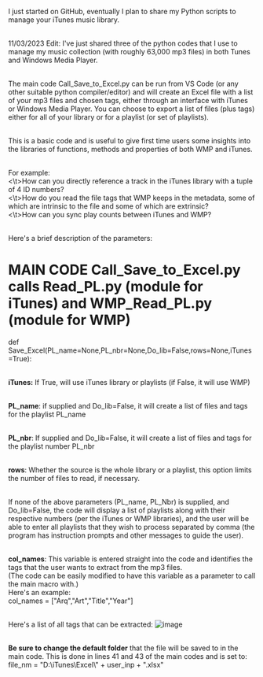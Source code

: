 I just started on GitHub, eventually I plan to share my Python scripts to manage your iTunes music library.

<br>11/03/2023 Edit: I've just shared three of the python codes that I use to manage my music collection (with 
roughly 63,000 mp3 files) in both Tunes and Windows Media Player.

<br>The main code Call_Save_to_Excel.py can be run from VS Code (or any other suitable python compiler/editor) and will
create an Excel file with a list of your mp3 files and chosen tags, either through an interface with iTunes or Windows Media Player.
You can choose to export a list of files (plus tags) either for all of your library or for a playlist (or set of playlists).

<br>This is a basic code and is useful to give first time users some insights into the libraries of functions, methods and
properties of both WMP and iTunes. 

<br>For example:
  <br><\t>How can you directly reference a track in the iTunes library with a tuple of 4 ID numbers?
  <br><\t>How do you read the file tags that WMP keeps in the metadata, some of which are intrinsic to the file and some of which are extrinsic?
  <br><\t>How can you sync play counts between iTunes and WMP?

<br>Here's a brief description of the parameters:

# MAIN CODE Call_Save_to_Excel.py calls Read_PL.py (module for iTunes) and WMP_Read_PL.py (module for WMP)

def Save_Excel(PL_name=None,PL_nbr=None,Do_lib=False,rows=None,iTunes=True):

<br>**iTunes:** If True, will use iTunes library or playlists (if False, it will use WMP)

<br>**PL_name**: if supplied and Do_lib=False, it will create a list of files and tags for the playlist PL_name

<br>**PL_nbr**: If supplied and Do_lib=False, it will create a list of files and tags for the playlist number PL_nbr

<br>**rows**: Whether the source is the whole library or a playlist, this option limits the number of files to read,
if necessary.

<br>If none of the above parameters (PL_name, PL_Nbr) is supplied, and Do_lib=False, the code will display a list of
playlists along with their respective numbers (per the iTunes or WMP libraries), and the user will be able to enter 
all playlists that they wish to process separated by comma (the program has instruction prompts and other messages to guide the user).

<br>**col_names**: This variable is entered straight into the code and identifies the tags that the user
wants to extract from the mp3 files. 
<br>(The code can be easily modified to have this variable as a parameter to call
the main macro with.) 
<br>Here's an example:
<br>col_names =  ["Arq","Art","Title","Year"]

<br>Here's a list of all tags that can be extracted:
![image](https://github.com/jrsousa2/Python-scripts-for-iTunes/assets/94881602/e05ba46c-01f6-4e1a-97bd-d41e3136132f)


<br>**Be sure to change the default folder** that the file will be saved to in the main code.
This is done in lines 41 and 43 of the main codes and is set to:
file_nm = "D:\\iTunes\\Excel\\" + user_inp + ".xlsx"
